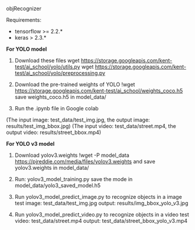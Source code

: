 objRecognizer

Requirements:
- tensorflow >= 2.2.*
- keras > 2.3.*

**For YOLO model**
1. Download these files
wget https://storage.googleapis.com/kent-test/ai_school/yolo/utils.py
wget https://storage.googleapis.com/kent-test/ai_school/yolo/preprocessing.py

2. Download the pre-trained weights of YOLO
!wget https://storage.googleapis.com/kent-test/ai_school/weights_coco.h5
save weights_coco.h5 in model_data/

3. Run the .ipynb file in Google colab

(The input image: test_data/test_img.jpg, the output image: results/test_img_bbox.jpg)
(The input video: test_data/street.mp4, the output video: results/street_bbox.mp4)




**For YOLO v3 model**
1. Download yolov3.weights
!wget -P model_data https://pjreddie.com/media/files/yolov3.weights
and save yolov3.weights in model_data/

2. Run: yolov3_model_training.py
save the mode in model_data/yolo3_saved_model.h5

3. Run yolov3_model_predict_image.py to recognize objects in a image
test image: test_data/test_img.jpg
output: results/img_bbox_yolo_v3.jpg

4. Run yolov3_model_predict_video.py to recognize objects in a video
test video: test_data/street.mp4
output: test_data/street_bbox_yolo_v3.mp4
